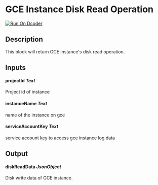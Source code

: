 # GCE Instance Disk Read Operation
[![Run On Dcoder](https://static-content.dcoder.tech/dcoder-assets/run-on-dcoder.svg)](https://code.dcoder.tech/feed/block/60ebc709a5137a1535a2bd48)

## Description
This block will return GCE instance's disk read operation.

## Inputs
#### **projectId**  *Text*
Project id of instance
#### **instanceName**  *Text*
name of the instance on gce
#### **serviceAccountKey**  *Text*
service account key to access gce instance log data

## Output
#### **diskReadData**  *JsonObject*
Disk write data of GCE instance.

